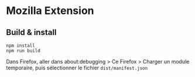 # Mozilla Extension

## Build & install

```
npm install
npm run build
```

Dans Firefox, aller dans about:debugging > Ce Firefox > Charger un module temporaire, puis sélectionner le fichier `dist/manifest.json`
